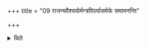 +++
title = "09 राजन्यवैश्ययोर्मन्त्रविपर्यासमेके समामनन्ति"

+++

<details><summary>थिते</summary>

राजन्यवैश्ययोर्मन्त्रविपर्यासमेके समामनन्ति ९
</details>
